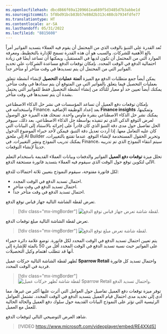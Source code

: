 ```yaml
---
ms.openlocfilehash: dbcd866f69a1209661ea689f5d3485d7b3abbe1d
ms.sourcegitcommit: 5f8bd91bcb83b57e88d2b313c488cb7934fdfe77
ms.translationtype: HT
ms.contentlocale: ar-SA
ms.lasthandoff: 05/31/2022
ms.locfileid: "8815608"
---
```

تُعد القدرة على التنبؤ بالوقت الذي من المحتمل أن يقوم فيه العملاء بتسديد الفواتير أمراً بالغ الأهمية للشركات. والسبب هو أن هذه القدرة تسمح للإدارة بالتخطيط، ومعرفة الموارد التي من المحتمل أن تكون لديها في المستقبل، ويمكنها أن تساعد أيضًا في زيادة احتمالية الدفع في الوقت المحدد. بإمكان توقعات الدفع مساعدة الشركات على تحديد الفواتير التي من المحتمل أن يتم تسديدها في وقت متأخر أو متأخر جداً. 

يمكن أيضاً جمع متطلبات الدفع مع الميزة **أتمتة عمليات التحصيل** لإنشاء أنشطة تتعلق بعمليات التحصيل فيما يتعلق بالفواتير التي من المتوقع أن يتم سدادها في وقت متأخر. يمكنك أيضاً تعيين حد أو معيار للتأكد من إنشاء أنشطة التحصيل فقط للفواتير التي يحتمل بشدة أن يتم تسديدها في وقت متأخر. 

بإمكان توقعات دفع العميل‬ أن تساعد المؤسسات في نشر حل الذكاء الاصطناعي واستخدامه في Finance. بعد إعداد الوظيفة الإضافية **Finance insights** وتمكينها، يمكنك نشر حل الذكاء الاصطناعي بنقرة ماوس واحدة. تمنحك هذه الميزة حق الوصول لعرض التوقع الذكي الذي تم تنفيذه بواسطة حل الذكاء الاصطناعي. بعد ذلك، سيوفر الحل تفاصيل حول مدى دقة التنبؤ الذي كان قادراً على إجرائه بالاستناد إلى البيانات التي كان عليه التعامل معها. إذا أردت تعديل دقة التنبؤ، فيمكن لأحد خبراء الموضوع الدخول إلى ملحق AI Builder وتحرير الحقول المستخدمة لإنشاء التوقع. عندما تقتنع بالتغييرات، يمكنك تدريب النموذج ونشر التغييرات. في Finance، سيتم انتقاء النموذج الذي تم تدريبه حديثاً لإنشاء التوقعات. 

تحلل ميزة **توقعات دفع العميل** الفواتير والدفعات وبيانات العملاء القديمة باستخدام التعلم الآلي لتكوين توقع حول الوقت الذي سيقوم فيه العملاء بتسديد فاتورة مستحقة الدفع.

لكل فاتورة مفتوحة، سيقوم النموذج بتعيين ثلاثة احتمالات للدفع:

- احتمال تسديد الدفع في الوقت المحدد.
- احتمال تسديد الدفع في وقت متأخر.
- احتمال تسديد الدفع في وقت متأخر جداً.

تعرض لقطة الشاشة التالية جهاز قياس توقع الدفع.
 
> [!div class="mx-imgBorder"]
> ![لقطة شاشة تعرض جهاز قياس توقع الدفع.](../media/payment-prediction-gauge.png)


تعرض لقطة الشاشة التالية مبلغ توقعات الدفع.

> [!div class="mx-imgBorder"]
> ![لقطة شاشة تعرض مبلغ توقع الدفع.](../media/payment-predictions-amount.png)

    
يتم تعيين احتمال تسديد الدفع في الوقت المحدد لكل فاتورة. توضع علامة دائرة حمراء على الفواتير حيث نسبة تسديد الدفع في الوقت المحدد أقل من 50 بالمئة للإشارة إلى أنها قد تتطلب اهتمام وكيل التحصيلات.

تُظهر لقطة الشاشة التالية حركات عميل **Sparrow Retail** واحتمال تسديد كل فاتورة فردية في الوقت المحدد.
 
> [!div class="mx-imgBorder"]
> ![لقطة شاشة تُظهر حركات عميل Sparrow Retail واحتمال تسديد الدفع.](../media/customer-payment-probability-list.png)


توفر ميزة توقعات دفع العميل تفاصيل حول العوامل التي أثرت عليها أكثر من غيرها، مما أدى إلى تحديد مدى احتمال قيام العميل بتسديد الدفع في الوقت المحدد. تشتمل العوامل الرئيسية التي تؤثر على النموذج البيانات القديمة حول سلوك دفع العميل والحالة الحالية للعمل مع العميل.

شاهد العرض التوضيحي التالي لتوقعات الدفع. 

> [!VIDEO https://www.microsoft.com/videoplayer/embed/RE4XXdS]
